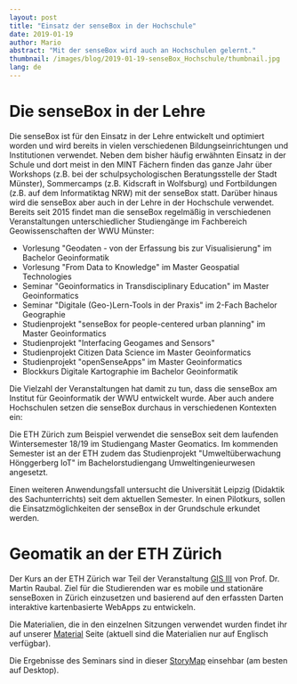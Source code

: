 ```yaml
---
layout: post
title: "Einsatz der senseBox in der Hochschule"
date: 2019-01-19
author: Mario
abstract: "Mit der senseBox wird auch an Hochschulen gelernt."
thumbnail: /images/blog/2019-01-19-senseBox_Hochschule/thumbnail.jpg
lang: de
---
```

Die senseBox in der Lehre
============

Die senseBox ist für den Einsatz in der Lehre entwickelt und optimiert worden und wird bereits in vielen verschiedenen Bildungseinrichtungen und Institutionen verwendet. Neben dem bisher häufig erwähnten Einsatz in der Schule und dort meist in den MINT Fächern finden das ganze Jahr über Workshops (z.B. bei der schulpsychologischen Beratungsstelle der Stadt Münster), Sommercamps (z.B. Kidscraft in Wolfsburg) und Fortbildungen (z.B. auf dem Informatiktag NRW) mit der senseBox statt. Darüber hinaus wird die senseBox aber auch in der Lehre in der Hochschule verwendet. Bereits seit 2015 findet man die senseBox regelmäßig in verschiedenen Veranstaltungen unterschiedlicher Studiengänge im Fachbereich Geowissenschaften der WWU Münster:

* Vorlesung "Geodaten - von der Erfassung bis zur Visualisierung" im Bachelor Geoinformatik
* Vorlesung "From Data to Knowledge" im Master Geospatial Technologies
* Seminar "Geoinformatics in Transdisciplinary Education" im Master Geoinformatics 
* Seminar "Digitale (Geo-)Lern-Tools in der Praxis" im 2-Fach Bachelor Geographie
* Studienprojekt "senseBox for people-centered urban planning" im Master Geoinformatics
* Studienprojekt "Interfacing Geogames and Sensors"
* Studienprojekt Citizen Data Science im Master Geoinformatics
* Studienprojekt "openSenseApps" im Master Geoinformatics
* Blockkurs Digitale Kartographie im Bachelor Geoinformatik


Die Vielzahl der Veranstaltungen hat damit zu tun, dass die senseBox am Institut für Geoinformatik der WWU entwickelt wurde. Aber auch andere Hochschulen setzen die senseBox durchaus in verschiedenen Kontexten ein:

Die ETH Zürich zum Beispiel verwendet die senseBox seit dem laufenden Wintersemester 18/19 im Studiengang Master Geomatics. Im kommenden  Semester ist an der ETH zudem das Studienprojekt "Umweltüberwachung Hönggerberg IoT" im Bachelorstudiengang Umweltingenieurwesen angesetzt.  

Einen weiteren Anwendungsfall untersucht die Universität Leipzig (Didaktik des Sachunterrichts) seit dem aktuellen Semester. In einen Pilotkurs, sollen die Einsatzmöglichkeiten der senseBox in der Grundschule erkundet werden. 

Geomatik an der ETH Zürich
============

Der Kurs an der ETH Zürich war Teil der Veranstaltung [GIS III](http://www.vvz.ethz.ch/lerneinheitPre.do?semkez=2016W&lerneinheitId=108689&lang=de) von Prof. Dr. Martin Raubal. Ziel für die Studierenden war es mobile und stationäre senseBoxen in Zürich einzusetzen und basierend auf den erfassten Darten interaktive kartenbasierte WebApps zu entwickeln. 

Die Materialien, die in den einzelnen Sitzungen verwendet wurden findet ihr auf unserer [Material](https://sensebox.de/de/material) Seite (aktuell sind die Materialien nur auf Englisch verfügbar). 

Die Ergebnisse des Seminars sind in dieser [StoryMap](https://egregis.maps.arcgis.com/apps/MapJournal/index.html?appid=505fdb604b074ce49a0c9ff0aaed54cd) einsehbar (am besten auf Desktop). 
